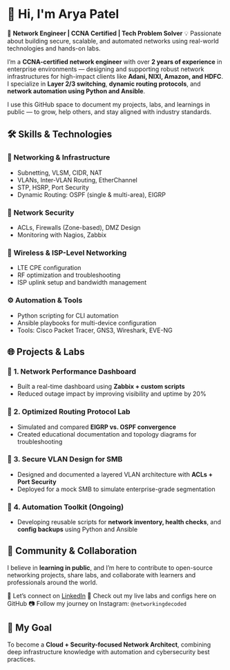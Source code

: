 # 👋 Hi, I'm Arya Patel

🎯 **Network Engineer | CCNA Certified | Tech Problem Solver**
💡 Passionate about building secure, scalable, and automated networks using real-world technologies and hands-on labs.

I’m a **CCNA-certified network engineer** with over **2 years of experience** in enterprise environments — designing and supporting robust network infrastructures for high-impact clients like **Adani, NIXI, Amazon, and HDFC**. I specialize in **Layer 2/3 switching**, **dynamic routing protocols**, and **network automation using Python and Ansible**.

I use this GitHub space to document my projects, labs, and learnings in public — to grow, help others, and stay aligned with industry standards.

## 🛠️ Skills & Technologies

### 📶 **Networking & Infrastructure**

* Subnetting, VLSM, CIDR, NAT
* VLANs, Inter-VLAN Routing, EtherChannel
* STP, HSRP, Port Security
* Dynamic Routing: OSPF (single & multi-area), EIGRP

### 🔐 **Network Security**

* ACLs, Firewalls (Zone-based), DMZ Design
* Monitoring with Nagios, Zabbix

### 🛁 **Wireless & ISP-Level Networking**

* LTE CPE configuration
* RF optimization and troubleshooting
* ISP uplink setup and bandwidth management

### ⚙️ **Automation & Tools**

* Python scripting for CLI automation
* Ansible playbooks for multi-device configuration
* Tools: Cisco Packet Tracer, GNS3, Wireshark, EVE-NG

## 🌐 Projects & Labs

### 🔧 **1. Network Performance Dashboard**

* Built a real-time dashboard using **Zabbix + custom scripts**
* Reduced outage impact by improving visibility and uptime by 20%

### 🛁 **2. Optimized Routing Protocol Lab**

* Simulated and compared **EIGRP vs. OSPF convergence**
* Created educational documentation and topology diagrams for troubleshooting

### 🔐 **3. Secure VLAN Design for SMB**

* Designed and documented a layered VLAN architecture with **ACLs + Port Security**
* Deployed for a mock SMB to simulate enterprise-grade segmentation

### 🧠 **4. Automation Toolkit (Ongoing)**

* Developing reusable scripts for **network inventory, health checks**, and **config backups** using Python and Ansible

## 🤝 Community & Collaboration

I believe in **learning in public**, and I’m here to contribute to open-source networking projects, share labs, and collaborate with learners and professionals around the world.

📩 Let’s connect on [LinkedIn](https://www.linkedin.com/in/aryapatel07/)
📁 Check out my live labs and configs here on GitHub
📷 Follow my journey on Instagram: `@networkingdecoded`

## 🚀 My Goal

To become a **Cloud + Security-focused Network Architect**, combining deep infrastructure knowledge with automation and cybersecurity best practices.
